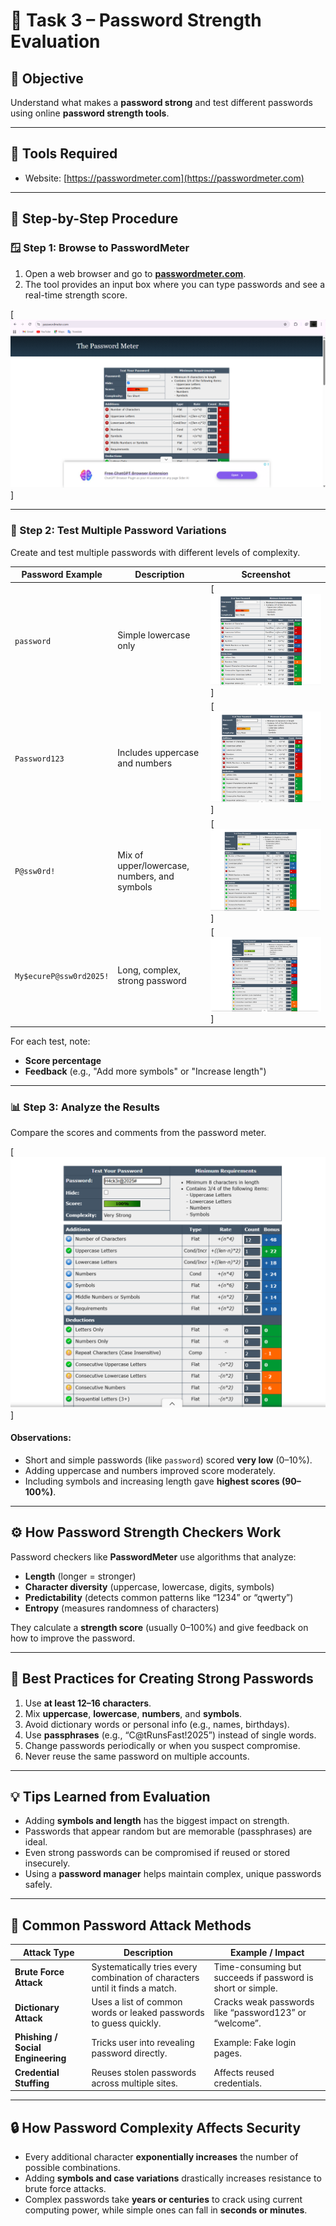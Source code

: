 # 🔐 Task 3 – Password Strength Evaluation

## 🎯 Objective
Understand what makes a **password strong** and test different passwords using online **password strength tools**.

---

## 🧰 Tools Required
- Website: [https://passwordmeter.com](https://passwordmeter.com)

---

## 📸 Step-by-Step Procedure

### 🪟 Step 1: Browse to PasswordMeter
1. Open a web browser and go to **[passwordmeter.com](https://passwordmeter.com)**.
2. The tool provides an input box where you can type passwords and see a real-time strength score.

[![PasswordMeter Website](web.png)]

---

### 🔢 Step 2: Test Multiple Password Variations
Create and test multiple passwords with different levels of complexity.

| Password Example | Description | Screenshot |
|------------------|-------------|-------------|
| `password` | Simple lowercase only | [![p1](p1.png)]
| `Password123` | Includes uppercase and numbers | [![p2](p2.png)]
| `P@ssw0rd!` | Mix of upper/lowercase, numbers, and symbols | [![p3](p3.png)]
| `My$ecureP@ssw0rd2025!` | Long, complex, strong password | [![p4](p4.png)]

For each test, note:
- **Score percentage**
- **Feedback** (e.g., "Add more symbols" or "Increase length")

---

### 📊 Step 3: Analyze the Results
Compare the scores and comments from the password meter.

[![Password Strength Analysis](st.png)]

#### Observations:
- Short and simple passwords (like `password`) scored **very low** (0–10%).  
- Adding uppercase and numbers improved score moderately.  
- Including symbols and increasing length gave **highest scores (90–100%)**.  

---

## ⚙️ How Password Strength Checkers Work
Password checkers like **PasswordMeter** use algorithms that analyze:
- **Length** (longer = stronger)  
- **Character diversity** (uppercase, lowercase, digits, symbols)  
- **Predictability** (detects common patterns like “1234” or “qwerty”)  
- **Entropy** (measures randomness of characters)  

They calculate a **strength score** (usually 0–100%) and give feedback on how to improve the password.

---

## 🧠 Best Practices for Creating Strong Passwords
1. Use **at least 12–16 characters**.  
2. Mix **uppercase**, **lowercase**, **numbers**, and **symbols**.  
3. Avoid dictionary words or personal info (e.g., names, birthdays).  
4. Use **passphrases** (e.g., “C@tRunsFast!2025”) instead of single words.  
5. Change passwords periodically or when you suspect compromise.  
6. Never reuse the same password on multiple accounts.

---

## 💡 Tips Learned from Evaluation
- Adding **symbols and length** has the biggest impact on strength.  
- Passwords that appear random but are memorable (passphrases) are ideal.  
- Even strong passwords can be compromised if reused or stored insecurely.  
- Using a **password manager** helps maintain complex, unique passwords safely.

---

## 🧨 Common Password Attack Methods
| Attack Type | Description | Example / Impact |
|--------------|--------------|------------------|
| **Brute Force Attack** | Systematically tries every combination of characters until it finds a match. | Time-consuming but succeeds if password is short or simple. |
| **Dictionary Attack** | Uses a list of common words or leaked passwords to guess quickly. | Cracks weak passwords like “password123” or “welcome”. |
| **Phishing / Social Engineering** | Tricks user into revealing password directly. | Example: Fake login pages. |
| **Credential Stuffing** | Reuses stolen passwords across multiple sites. | Affects reused credentials. |

---

## 🔒 How Password Complexity Affects Security
- Every additional character **exponentially increases** the number of possible combinations.  
- Adding **symbols and case variations** drastically increases resistance to brute force attacks.  
- Complex passwords take **years or centuries** to crack using current computing power, while simple ones can fall in **seconds or minutes**.  


